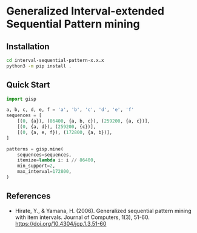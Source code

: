 # Generalized Interval-extended Sequential Pattern mining

## Installation

```bash
cd interval-sequential-pattern-x.x.x
python3 -m pip install .
```

## Quick Start

```python
import gisp

a, b, c, d, e, f = 'a', 'b', 'c', 'd', 'e', 'f'
sequences = [
    [(0, {a}), (86400, {a, b, c}), (259200, {a, c})],
    [(0, {a, d}), (259200, {c})],
    [(0, {a, e, f}), (172800, {a, b})],
]

patterns = gisp.mine(
    sequences=sequences,
    itemize=lambda i: i // 86400,
    min_support=2,
    max_interval=172800,
)
```

## References

- Hirate, Y., & Yamana, H. (2006). Generalized sequential pattern mining with item intervals. Journal of Computers, 1(3), 51-60. https://doi.org/10.4304/jcp.1.3.51-60